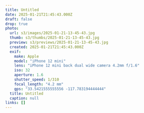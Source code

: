 ```yaml
---
title: Untitled
date: 2025-01-21T21:45:43.000Z
draft: false
drop: true
photo:
  url: s3/images/2025-01-21-13-45-43.jpg
  thumb: s3/thumbs/2025-01-21-13-45-43.jpg
  preview: s3/previews/2025-01-21-13-45-43.jpg
  created: 2025-01-21T21:45:43.000Z
  exif:
    make: Apple
    model: "iPhone 12 mini"
    lens: "iPhone 12 mini back dual wide camera 4.2mm f/1.6"
    iso: 32
    aperture: 1.6
    shutter_speed: 1/310
    focal_length: "4.2 mm"
    gps: "33.5421555555556 -117.783194444444"
  title: Untitled
  caption: null
links: []
---
```


